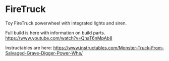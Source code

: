 # FireTruck
Toy FireTruck powerwheel with integrated lights and siren.

Full build is here with information on build parts.
https://www.youtube.com/watch?v=QhaT6nMpAb8

Instructables are here:
https://www.instructables.com/Monster-Truck-From-Salvaged-Grave-Digger-Power-Whe/

